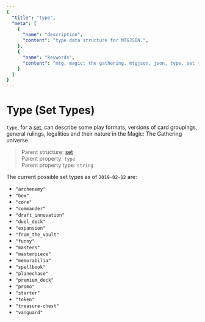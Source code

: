 ```yaml
---
{
  "title": "type",
  "meta": [
    {
      "name": "description",
      "content": "type data structure for MTGJSON.",
    },
    {
      "name": "keywords",
      "content": "mtg, magic: the gathering, mtgjson, json, type, set type, set types",
    }
  ]
}
---
```


# Type (Set Types)

`type`, for a [set](../set), can describe some play formats, versions of card groupings, general rulings, legalities and their nature in the Magic: The Gathering universe.

> Parent structure: [set](../set)  
> Parent property: `type`  
> Parent property type: `string`

The current possible set types as of `2019-02-12` are:

  - `"archenemy"`
  - `"box"`
  - `"core"`
  - `"commander"`
  - `"draft_innovation"`
  - `"duel_deck"`
  - `"expansion"`
  - `"from_the_vault"`
  - `"funny"`
  - `"masters"`
  - `"masterpiece"`
  - `"memorabilia"`
  - `"spellbook"`
  - `"planechase"`
  - `"premium_deck"`
  - `"promo"`
  - `"starter"`
  - `"token"`
  - `"treasure-chest"`
  - `"vanguard"`